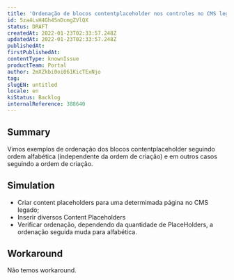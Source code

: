 ```yaml
---
title: 'Ordenação de blocos contentplaceholder nos controles no CMS legado (Portal) não possui padrão de ordenação'
id: 5za4LsH4Gh4SnDcmgZVlQX
status: DRAFT
createdAt: 2022-01-23T02:33:57.248Z
updatedAt: 2022-01-23T02:33:57.248Z
publishedAt: 
firstPublishedAt: 
contentType: knownIssue
productTeam: Portal
author: 2mXZkbi0oi061KicTExNjo
tag: 
slugEN: untitled
locale: en
kiStatus: Backlog
internalReference: 388640
---
```


## Summary


Vimos exemplos de ordenação dos blocos contentplaceholder seguindo ordem alfabética (independente da ordem de criação) e em outros casos seguindo a ordem de criação.


## Simulation


- Criar content placeholders para uma determimada página no CMS legado;
- Inserir diversos Content Placeholders
- Verificar ordenação, dependendo da quantidade de PlaceHolders, a ordenação seguida muda para alfabética.


## Workaround


Não temos workaround.

